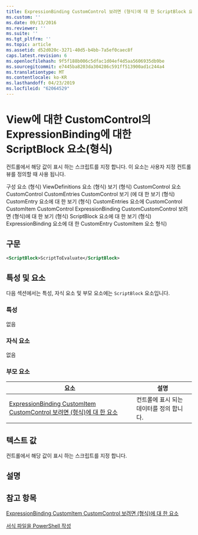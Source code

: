 ```yaml
---
title: ExpressionBinding CustomControl 보려면 (형식)에 대 한 ScriptBlock 요소 | Microsoft Docs
ms.custom: ''
ms.date: 09/13/2016
ms.reviewer: ''
ms.suite: ''
ms.tgt_pltfrm: ''
ms.topic: article
ms.assetid: d52d020c-3271-40d5-b4bb-7a5ef0caec8f
caps.latest.revision: 6
ms.openlocfilehash: 9f5f188b006c5dfac1d04ef4d5aa5606935db9be
ms.sourcegitcommit: e7445ba8203da304286c591ff513900ad1c244a4
ms.translationtype: MT
ms.contentlocale: ko-KR
ms.lasthandoff: 04/23/2019
ms.locfileid: "62064529"
---
```

# <a name="scriptblock-element-for-expressionbinding-for-customcontrol-for-view-format"></a>View에 대한 CustomControl의 ExpressionBinding에 대한 ScriptBlock 요소(형식)

컨트롤에서 해당 값이 표시 하는 스크립트를 지정 합니다. 이 요소는 사용자 지정 컨트롤 뷰를 정의할 때 사용 됩니다.

구성 요소 (형식) ViewDefinitions 요소 (형식) 보기 (형식) CustomControl 요소 CustomControl CustomEntries CustomControl 보기 (에 대 한 보기 (형식) CustomEntry 요소에 대 한 보기 (형식) CustomEntries 요소에 CustomControl CustomItem CustomControl ExpressionBinding CustomCustomControl 보려면 (형식)에 대 한 보기 (형식) ScriptBlock 요소에 대 한 보기 (형식) ExpressionBinding 요소에 대 한 CustomEntry CustomItem 요소 형식)

## <a name="syntax"></a>구문

```xml
<ScriptBlock>ScriptToEvaluate</ScriptBlock>
```

## <a name="attributes-and-elements"></a>특성 및 요소

다음 섹션에서는 특성, 자식 요소 및 부모 요소에는 `ScriptBlock` 요소입니다.

### <a name="attributes"></a>특성

없음

### <a name="child-elements"></a>자식 요소

없음

### <a name="parent-elements"></a>부모 요소

|요소|설명|
|-------------|-----------------|
|[ExpressionBinding CustomItem CustomControl 보려면 (형식)에 대 한 요소](./expressionbinding-element-for-customitem-for-customcontrol-for-view-format.md)|컨트롤에 표시 되는 데이터를 정의 합니다.|

## <a name="text-value"></a>텍스트 값

컨트롤에서 해당 값이 표시 하는 스크립트를 지정 합니다.

## <a name="remarks"></a>설명

## <a name="see-also"></a>참고 항목

[ExpressionBinding CustomItem CustomControl 보려면 (형식)에 대 한 요소](./expressionbinding-element-for-customitem-for-customcontrol-for-view-format.md)

[서식 파일을 PowerShell 작성](./writing-a-powershell-formatting-file.md)
